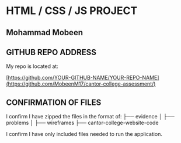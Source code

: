 # HTML / CSS / JS PROJECT

## Mohammad Mobeen

## GITHUB REPO ADDRESS

My repo is located at:

[https://github.com/YOUR-GITHUB-NAME/YOUR-REPO-NAME](https://github.com/MobeenM17/cantor-college-assessment/)

## CONFIRMATION OF FILES

I confirm I have zipped the files in the format of:
├── evidence
│   ├── problems
│   ├── wireframes
├── cantor-college-website-code

I confirm I have only included files needed to run the application.
